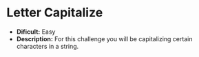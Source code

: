 # Letter Capitalize

- **Dificult:** Easy
- **Description:** For this challenge you will be capitalizing certain characters in a string.